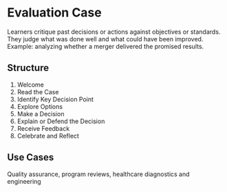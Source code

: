 # Evaluation Case

Learners critique past decisions or actions against objectives or standards. They judge what was done well and what could have been improved. Example: analyzing whether a merger delivered the promised results.

## Structure
1. Welcome
2. Read the Case
3. Identify Key Decision Point
4. Explore Options
5. Make a Decision
6. Explain or Defend the Decision
7. Receive Feedback
8. Celebrate and Reflect

## Use Cases
Quality assurance, program reviews, healthcare diagnostics and engineering
